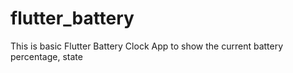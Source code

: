 # flutter_battery
 
This is basic Flutter Battery Clock App to show the current battery percentage, state 
